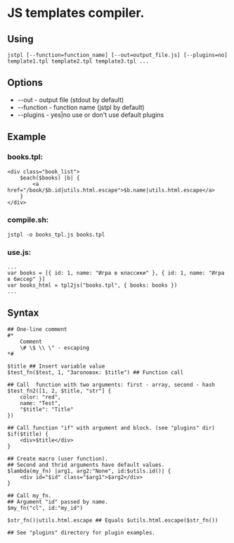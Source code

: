 # JS templates compiler.

## Using

	jstpl [--function=function_name] [--out=output_file.js] [--plugins=no] template1.tpl template2.tpl template3.tpl ...

## Options

* --out - output file (stdout by default)
* --function - function name (jstpl by default)
* --plugins - yes|no use or don't use default plugins

## Example

### books.tpl:
	
	<div class="book_list">
		$each($books) |b| {
			<a href="/book/$b.id|utils.html.escape">$b.name|utils.html.escape</a>
		}
	</div>

### compile.sh:

	jstpl -o books_tpl.js books.tpl

### use.js:

	...
	var books = [{ id: 1, name: "Игра в классики" }, { id: 1, name: "Игра в биссер" }]
	var books_html = tpl2js("books.tpl", { books: books })
	...

## Syntax
	
	## One-line comment
	#*
		Comment
		\# \$ \\ \" - escaping
	*#
	
	$title ## Insert variable value
	$test_fn($test, 1, "Заголовок: $title") ## Function call
	
	## Call  function with two arguments: first - array, second - hash
	$test_fn2([1, 2, $title, "str"] {
		color: "red",
		name: "Test",
		"$title": "Title"
	})
	
	## Call function "if" with argument and block. (see "plugins" dir)
	$if($title) {
		<div>$title</div>
	}
	
	## Create macro (user function).
	## Second and thrid arguments have default values.
	$lambda(my_fn) |arg1, arg2:"None", id:$utils.id()| {
		<div id="$id" class="$arg1">$arg2</div>
	}
	
	## Call my_fn.
	## Argument "id" passed by name.
	$my_fn("cl", id:"my_id")
	
	$str_fn()|utils.html.escape ## Equals $utils.html.escape($str_fn())
	
	## See "plugins" directory for plugin examples.
